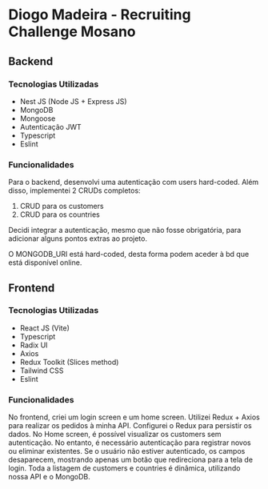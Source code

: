 # Diogo Madeira - Recruiting Challenge Mosano

## Backend

### Tecnologias Utilizadas
- Nest JS (Node JS + Express JS)
- MongoDB
- Mongoose
- Autenticação JWT
- Typescript
- Eslint

### Funcionalidades
Para o backend, desenvolvi uma autenticação com users hard-coded. Além disso, implementei 2 CRUDs completos:
1. CRUD para os customers
2. CRUD para os countries

Decidi integrar a autenticação, mesmo que não fosse obrigatória, para adicionar alguns pontos extras ao projeto.

O MONGODB_URI está hard-coded, desta forma podem aceder à bd que está disponível online.

## Frontend

### Tecnologias Utilizadas
- React JS (Vite)
- Typescript
- Radix UI
- Axios
- Redux Toolkit (Slices method)
- Tailwind CSS
- Eslint

### Funcionalidades
No frontend, criei um login screen e um home screen. Utilizei Redux + Axios para realizar os pedidos à minha API. Configurei o Redux para persistir os dados. No Home screen, é possível visualizar os customers sem autenticação. No entanto, é necessário autenticação para registrar novos ou eliminar existentes. Se o usuário não estiver autenticado, os campos desaparecem, mostrando apenas um botão que redireciona para a tela de login. Toda a listagem de customers e countries é dinâmica, utilizando nossa API e o MongoDB.
